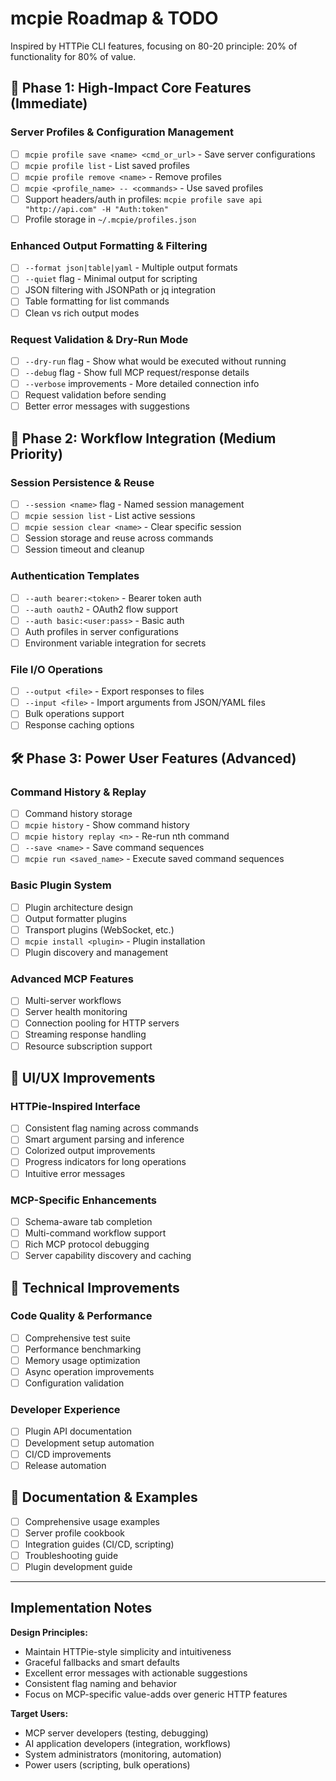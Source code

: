 # mcpie Roadmap & TODO

Inspired by HTTPie CLI features, focusing on 80-20 principle: 20% of functionality for 80% of value.

## 🎯 Phase 1: High-Impact Core Features (Immediate)

### Server Profiles & Configuration Management
- [ ] `mcpie profile save <name> <cmd_or_url>` - Save server configurations
- [ ] `mcpie profile list` - List saved profiles  
- [ ] `mcpie profile remove <name>` - Remove profiles
- [ ] `mcpie <profile_name> -- <commands>` - Use saved profiles
- [ ] Support headers/auth in profiles: `mcpie profile save api "http://api.com" -H "Auth:token"`
- [ ] Profile storage in `~/.mcpie/profiles.json`

### Enhanced Output Formatting & Filtering  
- [ ] `--format json|table|yaml` - Multiple output formats
- [ ] `--quiet` flag - Minimal output for scripting
- [ ] JSON filtering with JSONPath or jq integration
- [ ] Table formatting for list commands
- [ ] Clean vs rich output modes

### Request Validation & Dry-Run Mode
- [ ] `--dry-run` flag - Show what would be executed without running
- [ ] `--debug` flag - Show full MCP request/response details
- [ ] `--verbose` improvements - More detailed connection info
- [ ] Request validation before sending
- [ ] Better error messages with suggestions

## 🚀 Phase 2: Workflow Integration (Medium Priority)

### Session Persistence & Reuse
- [ ] `--session <name>` flag - Named session management
- [ ] `mcpie session list` - List active sessions
- [ ] `mcpie session clear <name>` - Clear specific session
- [ ] Session storage and reuse across commands
- [ ] Session timeout and cleanup

### Authentication Templates
- [ ] `--auth bearer:<token>` - Bearer token auth
- [ ] `--auth oauth2` - OAuth2 flow support
- [ ] `--auth basic:<user:pass>` - Basic auth
- [ ] Auth profiles in server configurations
- [ ] Environment variable integration for secrets

### File I/O Operations
- [ ] `--output <file>` - Export responses to files
- [ ] `--input <file>` - Import arguments from JSON/YAML files
- [ ] Bulk operations support
- [ ] Response caching options

## 🛠 Phase 3: Power User Features (Advanced)

### Command History & Replay
- [ ] Command history storage
- [ ] `mcpie history` - Show command history
- [ ] `mcpie history replay <n>` - Re-run nth command
- [ ] `--save <name>` - Save command sequences
- [ ] `mcpie run <saved_name>` - Execute saved command sequences

### Basic Plugin System
- [ ] Plugin architecture design
- [ ] Output formatter plugins
- [ ] Transport plugins (WebSocket, etc.)
- [ ] `mcpie install <plugin>` - Plugin installation
- [ ] Plugin discovery and management

### Advanced MCP Features
- [ ] Multi-server workflows
- [ ] Server health monitoring
- [ ] Connection pooling for HTTP servers
- [ ] Streaming response handling
- [ ] Resource subscription support

## 🎨 UI/UX Improvements

### HTTPie-Inspired Interface
- [ ] Consistent flag naming across commands
- [ ] Smart argument parsing and inference
- [ ] Colorized output improvements
- [ ] Progress indicators for long operations
- [ ] Intuitive error messages

### MCP-Specific Enhancements
- [ ] Schema-aware tab completion
- [ ] Multi-command workflow support
- [ ] Rich MCP protocol debugging
- [ ] Server capability discovery and caching

## 🔧 Technical Improvements

### Code Quality & Performance
- [ ] Comprehensive test suite
- [ ] Performance benchmarking
- [ ] Memory usage optimization
- [ ] Async operation improvements
- [ ] Configuration validation

### Developer Experience
- [ ] Plugin API documentation
- [ ] Development setup automation
- [ ] CI/CD improvements
- [ ] Release automation

## 📝 Documentation & Examples

- [ ] Comprehensive usage examples
- [ ] Server profile cookbook
- [ ] Integration guides (CI/CD, scripting)
- [ ] Troubleshooting guide
- [ ] Plugin development guide

---

## Implementation Notes

**Design Principles:**
- Maintain HTTPie-style simplicity and intuitiveness
- Graceful fallbacks and smart defaults
- Excellent error messages with actionable suggestions
- Consistent flag naming and behavior
- Focus on MCP-specific value-adds over generic HTTP features

**Target Users:**
- MCP server developers (testing, debugging)
- AI application developers (integration, workflows)  
- System administrators (monitoring, automation)
- Power users (scripting, bulk operations)
